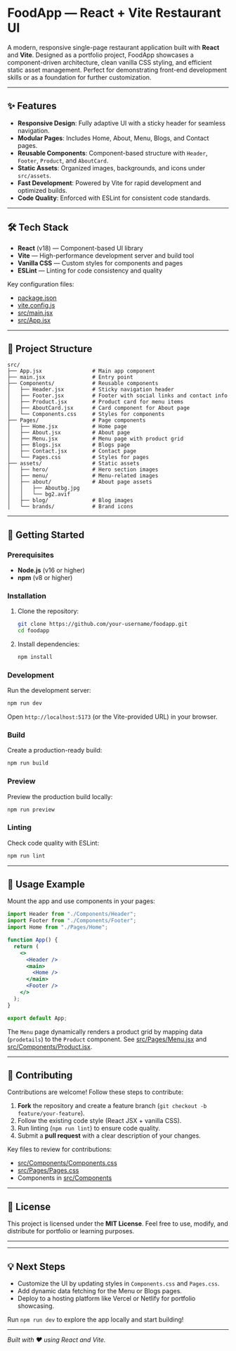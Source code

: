 # FoodApp — React + Vite Restaurant UI

A modern, responsive single-page restaurant application built with **React** and **Vite**. Designed as a portfolio project, FoodApp showcases a component-driven architecture, clean vanilla CSS styling, and efficient static asset management. Perfect for demonstrating front-end development skills or as a foundation for further customization.

---

## ✨ Features

- **Responsive Design**: Fully adaptive UI with a sticky header for seamless navigation.
- **Modular Pages**: Includes Home, About, Menu, Blogs, and Contact pages.
- **Reusable Components**: Component-based structure with `Header`, `Footer`, `Product`, and `AboutCard`.
- **Static Assets**: Organized images, backgrounds, and icons under `src/assets`.
- **Fast Development**: Powered by Vite for rapid development and optimized builds.
- **Code Quality**: Enforced with ESLint for consistent code standards.

---

## 🛠️ Tech Stack

- **React** (v18) — Component-based UI library
- **Vite** — High-performance development server and build tool
- **Vanilla CSS** — Custom styles for components and pages
- **ESLint** — Linting for code consistency and quality

Key configuration files:

- [package.json](package.json)
- [vite.config.js](vite.config.js)
- [src/main.jsx](src/main.jsx)
- [src/App.jsx](src/App.jsx)

---

## 📂 Project Structure

```plaintext
src/
├── App.jsx                # Main app component
├── main.jsx               # Entry point
├── Components/            # Reusable components
│   ├── Header.jsx         # Sticky navigation header
│   ├── Footer.jsx         # Footer with social links and contact info
│   ├── Product.jsx        # Product card for menu items
│   ├── AboutCard.jsx      # Card component for About page
│   └── Components.css     # Styles for components
├── Pages/                 # Page components
│   ├── Home.jsx           # Home page
│   ├── About.jsx          # About page
│   ├── Menu.jsx           # Menu page with product grid
│   ├── Blogs.jsx          # Blogs page
│   ├── Contact.jsx        # Contact page
│   └── Pages.css          # Styles for pages
├── assets/                # Static assets
│   ├── hero/              # Hero section images
│   ├── menu/              # Menu-related images
│   ├── about/             # About page assets
│   │   ├── Aboutbg.jpg
│   │   └── bg2.avif
│   ├── blog/              # Blog images
│   └── brands/            # Brand icons
```

---

## 🚀 Getting Started

### Prerequisites

- **Node.js** (v16 or higher)
- **npm** (v8 or higher)

### Installation

1. Clone the repository:
   ```bash
   git clone https://github.com/your-username/foodapp.git
   cd foodapp
   ```
2. Install dependencies:
   ```bash
   npm install
   ```

### Development

Run the development server:

```bash
npm run dev
```

Open `http://localhost:5173` (or the Vite-provided URL) in your browser.

### Build

Create a production-ready build:

```bash
npm run build
```

### Preview

Preview the production build locally:

```bash
npm run preview
```

### Linting

Check code quality with ESLint:

```bash
npm run lint
```

---

## 🧩 Usage Example

Mount the app and use components in your pages:

```jsx
import Header from "./Components/Header";
import Footer from "./Components/Footer";
import Home from "./Pages/Home";

function App() {
  return (
    <>
      <Header />
      <main>
        <Home />
      </main>
      <Footer />
    </>
  );
}

export default App;
```

The `Menu` page dynamically renders a product grid by mapping data (`prodetails`) to the `Product` component. See [src/Pages/Menu.jsx](src/Pages/Menu.jsx) and [src/Components/Product.jsx](src/Components/Product.jsx).

---

## 🤝 Contributing

Contributions are welcome! Follow these steps to contribute:

1. **Fork** the repository and create a feature branch (`git checkout -b feature/your-feature`).
2. Follow the existing code style (React JSX + vanilla CSS).
3. Run linting (`npm run lint`) to ensure code quality.
4. Submit a **pull request** with a clear description of your changes.

Key files to review for contributions:

- [src/Components/Components.css](src/Components/Components.css)
- [src/Pages/Pages.css](src/Pages/Pages.css)
- Components in [src/Components](src/Components)

---

## 📜 License

This project is licensed under the **MIT License**. Feel free to use, modify, and distribute for portfolio or learning purposes.

---

---

## 💡 Next Steps

- Customize the UI by updating styles in `Components.css` and `Pages.css`.
- Add dynamic data fetching for the Menu or Blogs pages.
- Deploy to a hosting platform like Vercel or Netlify for portfolio showcasing.

Run `npm run dev` to explore the app locally and start building!

---

_Built with ❤️ using React and Vite._

```

```
